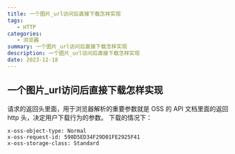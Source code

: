 ```yaml
---
title: 一个图片_url访问后直接下载怎样实现
tags: 
   - HTTP
categories: 
   - 浏览器
summary: 一个图片_url访问后直接下载怎样实现
description: 一个图片_url访问后直接下载怎样实现
date: 2023-12-18
---
```




## 一个图片_url访问后直接下载怎样实现

请求的返回头里面，用于浏览器解析的重要参数就是 OSS 的 API 文档里面的返回 http 头，决定用户下载行为的参数。 下载的情况下：

```http
x-oss-object-type: Normal 
x-oss-request-id: 598D5ED34F29D01FE2925F41
x-oss-storage-class: Standard
```



